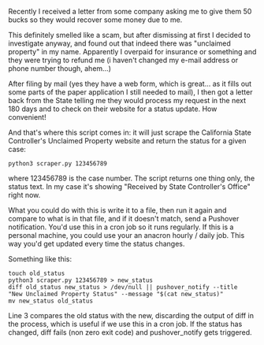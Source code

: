 Recently I received a letter from some company asking me to give them 50 bucks so they would recover some money due to me.

This definitely smelled like a scam, but after dismissing at first I decided to investigate anyway, and found out that indeed there was "unclaimed property" in my name. Apparently I overpaid for insurance or something and they were trying to refund me (i haven't changed my e-mail address or phone number though, ahem...)

After filing by mail (yes they have a web form, which is great... as it fills out some parts of the paper application I still needed to mail), I then got a letter back from the State telling me they would process my request in the next 180 days and to check on their website for a status update. How convenient!

And that's where this script comes in: it will just scrape the California State Controller's Unclaimed Property website and return the status for a given case:

```
python3 scraper.py 123456789
```

where 123456789 is the case number.
The script returns one thing only, the status text. In my case it's showing "Received by State Controller's Office" right now.

What you could do with this is write it to a file, then run it again and compare to what is in that file, and if it doesn't match, send a Pushover notification. You'd use this in a cron job so it runs regularly. If this is a personal machine, you could use your an anacron hourly / daily job. This way you'd get updated every time the status changes.

Something like this:


```
touch old_status
python3 scraper.py 123456789 > new_status
diff old_status new_status > /dev/null || pushover_notify --title  "New Unclaimed Property Status" --message "$(cat new_status)"
mv new_status old_status
```

Line 3 compares the old status with the new, discarding the output of diff in the process, which is useful if we use this in a cron job. If the status has changed, diff fails (non zero exit code) and pushover_notify gets triggered.
